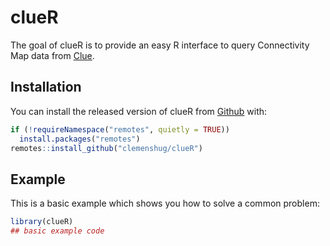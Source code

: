 
<!-- README.md is generated from README.Rmd. Please edit that file -->

# clueR

<!-- badges: start -->

<!-- badges: end -->

The goal of clueR is to provide an easy R interface to query
Connectivity Map data from [Clue](https://clue.io).

## Installation

You can install the released version of clueR from
[Github](https://github.com/clemenshug/clueR) with:

``` r
if (!requireNamespace("remotes", quietly = TRUE))
  install.packages("remotes")
remotes::install_github("clemenshug/clueR")
```

## Example

This is a basic example which shows you how to solve a common problem:

``` r
library(clueR)
## basic example code
```
